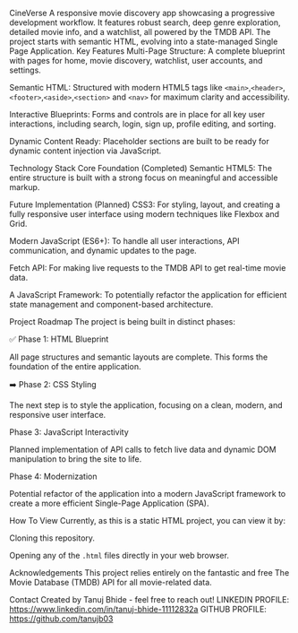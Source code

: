 CineVerse
A responsive movie discovery app showcasing a progressive development workflow. It features robust search, deep genre exploration, detailed movie info, and a watchlist, all powered by the TMDB API. The project starts with semantic HTML, evolving into a state-managed Single Page Application.
Key Features
Multi-Page Structure: A complete blueprint with pages for home, movie discovery, watchlist, user accounts, and settings.

Semantic HTML: Structured with modern HTML5 tags like `<main>`,`<header>`,`<footer>`,`<aside>`,`<section>` and `<nav>` for maximum clarity and accessibility.

Interactive Blueprints: Forms and controls are in place for all key user interactions, including search, login, sign up, profile editing, and sorting.

Dynamic Content Ready: Placeholder sections are built to be ready for dynamic content injection via JavaScript.

Technology Stack
Core Foundation (Completed)
Semantic HTML5: The entire structure is built with a strong focus on meaningful and accessible markup.

Future Implementation (Planned)
CSS3: For styling, layout, and creating a fully responsive user interface using modern techniques like Flexbox and Grid.

Modern JavaScript (ES6+): To handle all user interactions, API communication, and dynamic updates to the page.

Fetch API: For making live requests to the TMDB API to get real-time movie data.

A JavaScript Framework: To potentially refactor the application for efficient state management and component-based architecture.

Project Roadmap
The project is being built in distinct phases:

✅ Phase 1: HTML Blueprint

All page structures and semantic layouts are complete. This forms the foundation of the entire application.

➡️ Phase 2: CSS Styling

The next step is to style the application, focusing on a clean, modern, and responsive user interface.

Phase 3: JavaScript Interactivity

Planned implementation of API calls to fetch live data and dynamic DOM manipulation to bring the site to life.

Phase 4: Modernization

Potential refactor of the application into a modern JavaScript framework to create a more efficient Single-Page Application (SPA).

How To View
Currently, as this is a static HTML project, you can view it by:

Cloning this repository.

Opening any of the `.html` files directly in your web browser.

Acknowledgements
This project relies entirely on the fantastic and free The Movie Database (TMDB) API for all movie-related data.

Contact
Created by Tanuj Bhide - feel free to reach out!
LINKEDIN PROFILE:  https://www.linkedin.com/in/tanuj-bhide-11112832a
GITHUB PROFILE:   https://github.com/tanujb03
